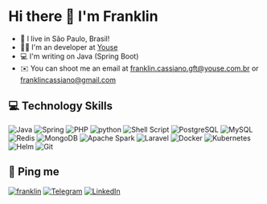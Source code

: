 # Hi there 👋 I'm Franklin

- 👋 I live in São Paulo, Brasil!
- 🧑‍🔬 I'm an developer at [Youse](https://www.youse.com.br/)
- 💻 I'm writing on Java (Spring Boot)
- ✉️ You can shoot me an email at [franklin.cassiano.gft@youse.com.br](mailto:franklin.cassiano.gft@youse.com.br) or [franklincassiano@gmail.com](mailto:franklincassiano@gmail.com)

## 💻 Technology Skills

 ![Java](https://img.shields.io/badge/JAVA-f70213?style=for-the-badge&logo=java&logoColor=white) ![Spring](https://img.shields.io/badge/Spring-0f8715?style=for-the-badge&logo=java&logoColor=white) ![PHP](https://img.shields.io/badge/PHP-777BB4?style=for-the-badge&logo=php&logoColor=white) ![python](https://img.shields.io/badge/python%20-%2314354C.svg?&style=for-the-badge&logo=python&logoColor=white) ![Shell Script](https://img.shields.io/badge/Shell_Script-121011?style=for-the-badge&logo=gnu-bash&logoColor=white) ![PostgreSQL](https://img.shields.io/badge/PostgreSQL-316192?style=for-the-badge&logo=postgresql&logoColor=white) ![MySQL](https://img.shields.io/badge/MySQL-4479A1?style=for-the-badge&logo=mysql&logoColor=white) ![Redis](https://img.shields.io/badge/Redis-DC382D?style=for-the-badge&logo=redis&logoColor=white) ![MongoDB](https://img.shields.io/badge/MongoDB-4EA94B?style=for-the-badge&logo=mongodb&logoColor=white) ![Apache Spark](https://img.shields.io/badge/Apache%20Spark-E25A1C?style=for-the-badge&logo=apachespark&logoColor=white) ![Laravel](https://img.shields.io/badge/Laravel-FF2D20?style=for-the-badge&logo=laravel&logoColor=white) ![Docker](https://img.shields.io/badge/Docker-2496ED?style=for-the-badge&logo=docker&logoColor=white) ![Kubernetes](https://img.shields.io/badge/Kubernetes-326CE5?style=for-the-badge&logo=kubernetes&logoColor=white) ![Helm](https://img.shields.io/badge/Helm-0F1689?style=for-the-badge&logo=helm&logoColor=white) ![Git](https://img.shields.io/badge/Git-F05032?style=for-the-badge&logo=git&logoColor=black)

## 🤝 Ping me

[![franklin](https://img.shields.io/badge/youse-mail-EA4335.svg?&style=for-the-badge&logo=mail.ru&logoColor=white)](mailto:franklin.cassiano.gft@youse.com.br)
[![Telegram](https://img.shields.io/badge/Telegram-26A5E4.svg?&style=for-the-badge&logo=mail.ru&logoColor=white)](https://t.me/franklinguimaraes)
[![LinkedIn](https://img.shields.io/badge/LinkedIn-0A66C2.svg?&style=for-the-badge&logo=linkedin&logoColor=white)](https://www.linkedin.com/in/franklin-guimaraes/)
